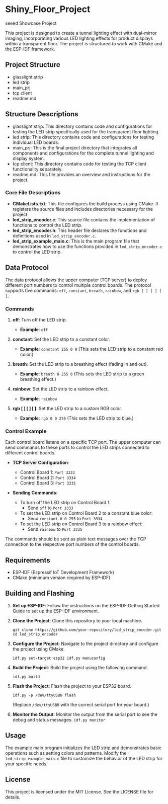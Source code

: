 # Shiny_Floor_Project
seeed Showcase Project


This project is designed to create a tunnel lighting effect with dual-mirror imaging, incorporating various LED lighting effects for product displays within a transparent floor. The project is structured to work with CMake and the ESP-IDF framework.

## Project Structure


- glasslight strip
- led strip
- main_prj
- tcp client
- readme.md

## Structure Descriptions

- glasslight strip: This directory contains code and configurations for testing the LED strip specifically used for the transparent floor lighting.
- led strip: This directory contains code and configurations for testing individual LED boards.
- main_prj: This is the final project directory that integrates all components and configurations for the complete tunnel lighting and display system.
- tcp client: This directory contains code for testing the TCP client functionality separately.
- readme.md: This file provides an overview and instructions for the project.

### Core File Descriptions

- **CMakeLists.txt**: This file configures the build process using CMake. It registers the source files and includes directories necessary for the project.
- **led_strip_encoder.c**: This source file contains the implementation of functions to control the LED strip.
- **led_strip_encoder.h**: This header file declares the functions and definitions used in `led_strip_encoder.c`.
- **led_strip_example_main.c**: This is the main program file that demonstrates how to use the functions provided in `led_strip_encoder.c` to control the LED strip.

## Data Protocol

The data protocol allows the upper computer (TCP server) to deploy different port numbers to control multiple control boards. The protocol supports five commands: `off`, `constant`, `breath`, `rainbow`, and `rgb [ ] [ ] [ ]`.

### Commands

1. **off**: Turn off the LED strip.
    
    - **Example**: `off`
2. **constant**: Set the LED strip to a constant color.
    
    - **Example**: `constant 255 0 0` (This sets the LED strip to a constant red color.)
3. **breath**: Set the LED strip to a breathing effect (fading in and out).
    
    - **Example**: `breath 0 255 0` (This sets the LED strip to a green breathing effect.)
4. **rainbow**: Set the LED strip to a rainbow effect.
    
    - **Example**: `rainbow`
5. **rgb [ ] [ ] [ ]**: Set the LED strip to a custom RGB color.
    
    - **Example**: `rgb 0 0 255` (This sets the LED strip to blue.)

### Control Example

Each control board listens on a specific TCP port. The upper computer can send commands to these ports to control the LED strips connected to different control boards.

- **TCP Server Configuration**:
    
    - Control Board 1: `Port 3333`
    - Control Board 2: `Port 3334`
    - Control Board 3: `Port 3335`
- **Sending Commands**:
    
    - To turn off the LED strip on Control Board 1:
        - Send `off` to `Port 3333`
    - To set the LED strip on Control Board 2 to a constant blue color:
        - Send `constant 0 0 255` to `Port 3334`
    - To set the LED strip on Control Board 3 to a rainbow effect:
        - Send `rainbow` to `Port 3335`

The commands should be sent as plain text messages over the TCP connection to the respective port numbers of the control boards.

## Requirements

- ESP-IDF (Espressif IoT Development Framework)
- CMake (minimum version required by ESP-IDF)

## Building and Flashing

1. **Set up ESP-IDF**: Follow the instructions on the ESP-IDF Getting Started Guide to set up the ESP-IDF environment.
    
2. **Clone the Project**: Clone this repository to your local machine.
    
    
    `git clone https://github.com/your-repository/led_strip_encoder.git cd led_strip_encoder`
    
3. **Configure the Project**: Navigate to the project directory and configure the project using CMake.
    
    `idf.py set-target esp32 idf.py menuconfig`
    
4. **Build the Project**: Build the project using the following command.
    
    `idf.py build`
    
5. **Flash the Project**: Flash the project to your ESP32 board.
    
    `idf.py -p /dev/ttyUSB0 flash`
    
    (Replace `/dev/ttyUSB0` with the correct serial port for your board.)
    
6. **Monitor the Output**: Monitor the output from the serial port to see the debug and status messages.
    `idf.py monitor`
    

## Usage

The example main program initializes the LED strip and demonstrates basic operations such as setting colors and patterns. Modify the `led_strip_example_main.c` file to customize the behavior of the LED strip for your specific needs.


## License

This project is licensed under the MIT License. See the LICENSE file for details.
